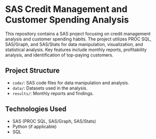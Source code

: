 # SAS Credit Management and Customer Spending Analysis

This repository contains a SAS project focusing on credit management analysis and customer spending habits. 
The project utilizes PROC SQL, SAS/Graph, and SAS/Stats for data manipulation, visualization, and statistical analysis. 
Key features include monthly reports, profitability analysis, and identification of top-paying customers.

## Project Structure
- `code/`: SAS code files for data manipulation and analysis.
- `data/`: Datasets used in the analysis.
- `results/`: Monthly reports and findings.

## Technologies Used
- SAS (PROC SQL, SAS/Graph, SAS/Stats)
- Python (if applicable)
- SQL


